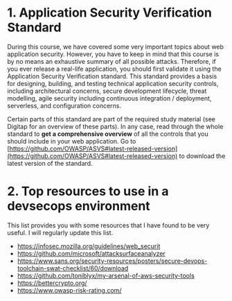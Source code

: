 # 1. Application Security Verification Standard
During this course, we have covered some very important topics about web application security. However, you have to keep in mind that this course is by no means an exhaustive summary of all possible attacks. Therefore, if you ever release a real-life application, you should first validate it using the Application Security Verification standard. This standard provides a basis for designing, building, and testing technical application security controls, including architectural concerns, secure development lifecycle, threat modelling, agile security including continuous integration / deployment, serverless, and configuration concerns.

Certain parts of this standard are part of the required study material (see Digitap for an overview of these parts). In any case, read through the whole standard to **get a comprehensive overview** of all the controls that you should include in your web application. Go to [https://github.com/OWASP/ASVS#latest-released-version](https://github.com/OWASP/ASVS#latest-released-version)  to download the latest version of the standard. 

# 2. Top resources to use in a devsecops environment
This list provides you with some resources that I have found to be very useful. I will regularly update this list. 

* https://infosec.mozilla.org/guidelines/web_securit
* https://github.com/microsoft/attacksurfaceanalyzer
* https://www.sans.org/security-resources/posters/secure-devops-toolchain-swat-checklist/60/download 
* https://github.com/toniblyx/my-arsenal-of-aws-security-tools 
* https://bettercrypto.org/ 
* https://www.owasp-risk-rating.com/